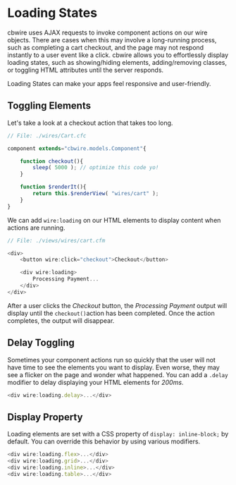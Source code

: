 # Loading States

cbwire uses AJAX requests to invoke component actions on our wire objects. There are cases when this may involve a long-running process, such as completing a cart checkout, and the page may not respond instantly to a user event like a click. cbwire allows you to effortlessly display loading states, such as showing/hiding elements, adding/removing classes, or toggling HTML attributes until the server responds.

Loading States can make your apps feel responsive and user-friendly.

## Toggling Elements

Let's take a look at a checkout action that takes too long.

```javascript
// File: ./wires/Cart.cfc

component extends="cbwire.models.Component"{

    function checkout(){
        sleep( 5000 ); // optimize this code yo!
    }

    function $renderIt(){
        return this.$renderView( "wires/cart" );
    }
}
```

We can add `wire:loading` on our HTML elements to display content when actions are running.

```javascript
// File: ./views/wires/cart.cfm

<div>
    <button wire:click="checkout">Checkout</button>

    <div wire:loading>
        Processing Payment...
    </div>
</div>
```

After a user clicks the _Checkout_ button, the _Processing Payment_ output will display until the `checkout()`action has been completed. Once the action completes, the output will disappear.

## Delay Toggling

Sometimes your component actions run so quickly that the user will not have time to see the elements you want to display. Even worse, they may see a flicker on the page and wonder what happened. You can add a `.delay` modifier to delay displaying your HTML elements for _200ms_.

```javascript
<div wire:loading.delay>...</div>
```

##  Display Property

Loading elements are set with a CSS property of `display: inline-block;` by default. You can override this behavior by using various modifiers.

```javascript
<div wire:loading.flex>...</div>
<div wire:loading.grid>...</div>
<div wire:loading.inline>...</div>
<div wire:loading.table>...</div>
```

